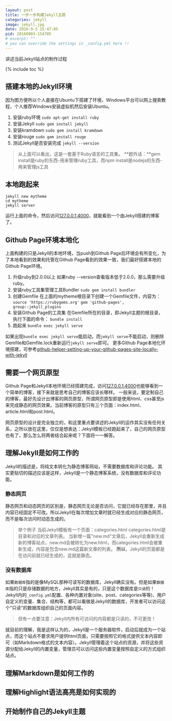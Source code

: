 ```yaml
---
layout: post
title: 一步一步构建Jekyll主题
categories: jekyll
image: jekyll.jpg
date: 2016-9-3 15:47:05
pid: 20160903-154705
# excerpt: ""
# you can override the settings in _config.yml here !!
---
```

讲述当前Jekyll站点的制作过程

{% include toc %}

## 搭建本地的Jekyll环境

因为图方便所以个人直接在Ubuntu下搭建了环境，Windows平台可以网上搜索教程，个人推荐Windows安装虚拟机然后安装Ubuntu。

1. 安装ruby环境
  `sudo apt-get install ruby`
2. 安装Jekyll
  `sudo gem install jekyll`
3. 安装kramdown
  `sudo gem install kramdown`
4. 安装rouge
  `sudo gem install rouge`
5. 测试Jekyll是否安装完成
  `jekyll --version`

> 从上面可以看出，这是一套基于Ruby语言的工具集。
> **题外话：**gem install是ruby的东西-用来管理ruby工具，而npm install是nodejs的东西-用来管理js工具

## 本地跑起来
```
jekyll new mytheme
cd mytheme
jekyll server
```
运行上面的命令，然后访问[127.0.0.1:4000](http://127.0.0.1:4000)，就能看到一个由Jekyll搭建的博客了。

## Github Page环境本地化

上面构建的只是Jekyll的本地环境，当push到Github Page后环境会有所变化，为了本地看到的效果和托管在Github Page看到的效果一致，我们最好搭建本地的Github Page环境。

1. 升级ruby到2.0.0以上
  如果ruby --version查看版本低于2.0.0，那么需要升级ruby。
2. 安装ruby工具集管理工具Bundler
  `sudo gem install bundler`
3. 创建Gemfile
  在上面的mytheme根目录下创建一个Gemfile文件，内容为：
  `source 'https://rubygems.org'`
  `gem 'github-pages', group::jekyll_plugins`
4. 安装Github Page的工具集
  在Gemfile所在的目录，即Jekyll主题的根目录，执行下面的命令：
  `bundle install`
5. 跑起来
  `bundle exec jekyll serve`

如果出现`bundle exec jekyll serve`能启动，而`jekyll serve`不能启动，则删除Gemfile和Gemfile.lock重新运行`jekyll serve`即可。
更多Github Page本地化环境搭建，可参考[github-helper-setting-up-your-github-pages-site-locally-with-jekyll](https://help.github.com/articles/setting-up-your-github-pages-site-locally-with-jekyll)

## 需要一个网页原型

Github Page和Jekyll本地环境已经搭建完成，访问[127.0.0.1:4000](http://127.0.0.1:4000)也能够看到一个简单的博客，接下来就是思考自己的博客应该长哪样。
一般来说，要定制自己的博客，最好先设计出博客的网页原型，所谓网页原型即是使用html、css甚至js来完成静态的网页效果。当前博客的原型只有三个页面：index.html、article.html和post.html。

网页原型的设计是完全独立的，和这里重点要讲述的Jekyll的运作其实没有任何关系，之所以放在这里，仅仅是想表达：Jekyll模板已经跑起来了，自己的网页原型也有了，那么怎么将两者结合起来呢？下面将一一解答。

## 理解Jekyll是如何工作的

Jekyll的描述是，将纯文本转化为静态博客网站，不需要数据库和评论功能。
其实更贴切的描述应该是这样，Jekyll是一个静态博客系统，没有数据库和评论功能。

### 静态网页

静态网页和动态网页的区别是，静态网页无论是否访问，它就已经存在那里，并且内容已经固定不可改。所以Jekyll在每次增加文章时就已经生成对应的静态网页，而不是每次访问时动态生成的。

> 举个例子
当前Jekyll模板有一个页面：categories.html
categories.html是目录和对应的文章列表。
当新增一篇"new.md"文章后，Jekyll会重新生成新的博客站点，new.md会被转化为new.html，而categories.html会被重新生成，内容是包含new.md这篇新文章的列表。
**所以**，Jekyll的页面都是在访问前就已经生成的，这就是静态。

### 没有数据库

如果`数据库`指的是像MySQL那种可读写的数据库，Jekyll确实没有。但是如果`数据库`指的只是存储数据的地方，Jekyll其实是有的，只是这个数据库是`只读`的！
Jekyll内的`_config.yml`配置、各种内置对象(site、post、categories等等)、用户自定义的变量、集合、结构等，都可以看做是Jekyll的数据库，开发者可以访问这个"只读"的数据库组织自己的页面内容。

> 但有一点要注意：Jekyll内所有可访问的内容都是只读的，不可更改！


就目前的理解，我是这样认为的，Jekyll是一个服务器软件，启动后就成为一个站点，而这个站点不要求用户提供html页面，只需要按照它的格式提供文本内容即可（如Markdown格式的文本内容）。Jekyll管理着这个站点的资源，并将这些资源分配给Jekyll的内置变量，管理员可以访问这些内置变量按照自定义的方式组织站点。


## 理解Markdown是如何工作的

## 理解Highlight语法高亮是如何实现的

## 开始制作自己的Jekyll主题

